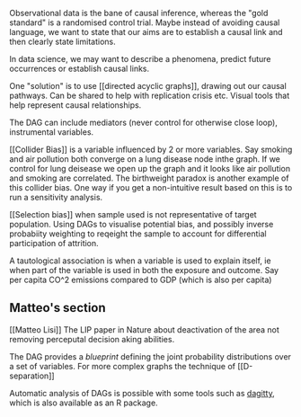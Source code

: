
Observational data is the bane of causal inference, whereas the "gold standard" is a randomised control trial. Maybe instead of avoiding causal language, we want to state that our aims are to establish a causal link and then clearly state limitations.

In data science, we may want to describe a phenomena, predict future occurrences or establish causal links.

One "solution" is to use [[directed acyclic graphs]], drawing out our causal pathways. Can be shared to help with replication crisis etc. Visual tools that help represent causal relationships.

The DAG can include mediators (never control for otherwise close loop), instrumental variables. 

[[Collider Bias]] is a variable influenced by 2 or more variables. Say smoking and air pollution both converge on a lung disease node inthe graph. If we control for lung deisease we open up the graph and it looks like air pollution and smoking are correlated. The birthweight paradox is another example of this collider bias. One way if you get a non-intuitive result based on this is to run a sensitivity analysis.

[[Selection bias]] when sample used is not representative of target population. Using DAGs to visualise potential bias, and possibly inverse probabiity weighting to reqeight the sample to account for differential participation of attrition.

A tautological association is when a variable is used to explain itself, ie when part of the variable is used in both the exposure and outcome. Say per capita CO^2 emissions compared to GDP (which is also per capita)

## Matteo's section

[[Matteo Lisi]] The LIP paper in Nature about deactivation of the area not removing perceputal decision aking abilities.

The DAG provides a _blueprint_ defining the joint probability distributions over a set of variables.
For more complex graphs the technique of [[D-separation]] 

Automatic analysis of DAGs is possible with some tools such as [dagitty](https://www.dagitty.net/), which is also available as an R package.

